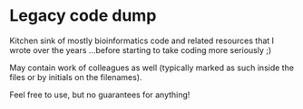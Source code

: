 # Legacy code dump

Kitchen sink of mostly bioinformatics code and related resources that I wrote
over the years ...before starting to take coding more seriously ;)

May contain work of colleagues as well (typically marked as such inside the
files or by initials on the filenames).

Feel free to use, but no guarantees for anything!

